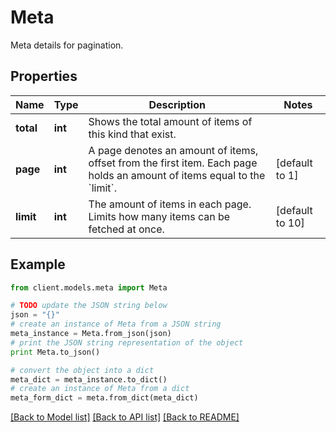 # Meta

Meta details for pagination.

## Properties

Name | Type | Description | Notes
------------ | ------------- | ------------- | -------------
**total** | **int** | Shows the total amount of items of this kind that exist. |
**page** | **int** | A page denotes an amount of items, offset from the first item. Each page holds an amount of items equal to the &#x60;limit&#x60;. | [default to 1]
**limit** | **int** | The amount of items in each page. Limits how many items can be fetched at once. | [default to 10]

## Example

```python
from client.models.meta import Meta

# TODO update the JSON string below
json = "{}"
# create an instance of Meta from a JSON string
meta_instance = Meta.from_json(json)
# print the JSON string representation of the object
print Meta.to_json()

# convert the object into a dict
meta_dict = meta_instance.to_dict()
# create an instance of Meta from a dict
meta_form_dict = meta.from_dict(meta_dict)
```

[[Back to Model list]](../README.md#documentation-for-models) [[Back to API list]](../README.md#documentation-for-api-endpoints) [[Back to README]](../README.md)
